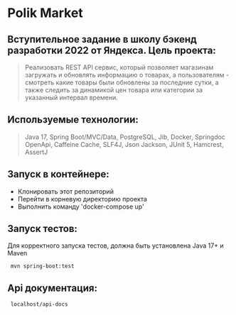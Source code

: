 # Polik Market

## Вступительное задание в школу бэкенд разработки 2022 от Яндекса. Цель проекта:
> Реализовать REST API сервис, который позволяет магазинам загружать и обновлять информацию о товарах,
> а пользователям - смотреть какие товары были обновлены за последние сутки, а также следить за динамикой
> цен товара или категории за указанный интервал времени.
## Используемые технологии:
> Java 17, Spring Boot/MVC/Data, PostgreSQL, Jib, Docker, Springdoc OpenApi, Caffeine Cache, SLF4J, Json Jackson,
> JUnit 5, Hamcrest, AssertJ
## Запуск в контейнере:
- Клонировать этот репозиторий
- Перейти в корневую директорию проекта
- Выполнить команду 'docker-compose up'
## Запуск тестов:
Для корректного запуска тестов, должна быть установлена Java 17+ и Maven
```
 mvn spring-boot:test
```
## Api документация:
```
 localhost/api-docs
```